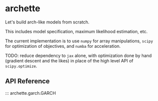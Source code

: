 # archette

Let's build arch-like models from scratch. 

This includes model specification, maximum likelihood estimation, etc. 

The current implementation is to use `numpy` for array manipulations, `scipy` for optimization of objectives, 
and `numba` for acceleration. 

TODO: reduce dependency to  `jax` alone, with optimization done by hand (gradient descent and the likes) in place of the high level API of `scipy.optimize`.   

## API Reference

::: archette.garch.GARCH